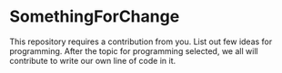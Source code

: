 # SomethingForChange
This repository requires a contribution from you. List out few ideas for programming. After the topic for programming selected, we all will contribute to write our own line of code in it.
